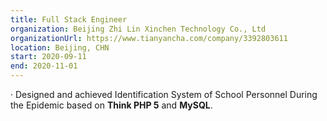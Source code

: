 ```yaml
---
title: Full Stack Engineer
organization: Beijing Zhi Lin Xinchen Technology Co., Ltd
organizationUrl: https://www.tianyancha.com/company/3392803611
location: Beijing, CHN
start: 2020-09-11
end: 2020-11-01
---
```



·	Designed and achieved Identification System of School Personnel During the Epidemic based on **Think PHP 5** and **MySQL**.



<br>

